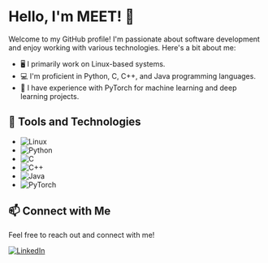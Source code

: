 # Hello, I'm MEET! 👋

Welcome to my GitHub profile! I'm passionate about software development and enjoy working with various technologies. Here's a bit about me:

- 🖥️ I primarily work on Linux-based systems.
- 💻 I'm proficient in Python, C, C++, and Java programming languages.
- 🧠 I have experience with PyTorch for machine learning and deep learning projects.

## 🔧 Tools and Technologies

- ![Linux](https://img.shields.io/badge/Linux-000000?style=flat-square&logo=linux&logoColor=white)
- ![Python](https://img.shields.io/badge/Python-3776AB?style=flat-square&logo=python&logoColor=white)
- ![C](https://img.shields.io/badge/C-00599C?style=flat-square&logo=c&logoColor=white)
- ![C++](https://img.shields.io/badge/C++-00599C?style=flat-square&logo=c%2B%2B&logoColor=white)
- ![Java](https://img.shields.io/badge/Java-007396?style=flat-square&logo=java&logoColor=white)
- ![PyTorch](https://img.shields.io/badge/PyTorch-EE4C2C?style=flat-square&logo=pytorch&logoColor=white)

## 📫 Connect with Me

Feel free to reach out and connect with me!

[![LinkedIn](https://img.shields.io/badge/LinkedIn-0077B5?style=flat-square&logo=linkedin&logoColor=white)](https://www.linkedin.com/in/meet-modi-804087290/)

